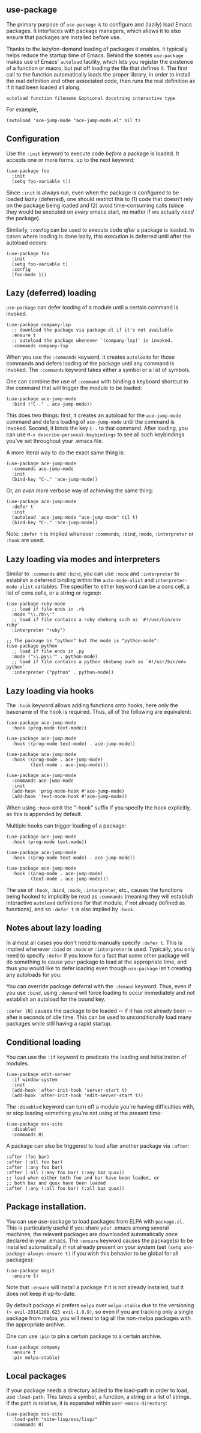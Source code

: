 ## use-package
The primary purpose of `use-package` is to configure and (lazily) load Emacs
packages. It interfaces with package managers, which allows it to also ensure
that packages are installed before use.

Thanks to the lazy/on-demand loading of packages it enables, it typically helps
reduce the startup time of Emacs. Behind the scenes `use-package` makes use of
Emacs' `autoload` facility, which lets you register the existence of a function
or macro, but put off loading the file that defines it. The first call to the
function automatically loads the proper library, in order to install the real
definition and other associated code, then runs the real definition as if it had
been loaded all along.

    autoload function filename &optional docstring interactive type

For example,

    (autoload 'ace-jump-mode "ace-jump-mode.el" nil t)


## Configuration
Use the `:init` keyword to execute code *before* a package is loaded. It accepts
one or more forms, up to the next keyword:

    (use-package foo
      :init
      (setq foo-variable t))

Since `:init` is always run, even when the package is configured to be loaded
lazily (deferred), one should restrict this to (1) code that doesn't rely on the
package being loaded and (2) avoid time-consuming calls (since they would be
executed on *every* emacs start, no matter if we actually *need* the package).

Similarly, `:config` can be used to execute code *after* a package is loaded. In
cases where loading is done lazily, this execution is deferred until after the
autoload occurs:

    (use-package foo
      :init
      (setq foo-variable t)
      :config
      (foo-mode 1))


## Lazy (deferred) loading
`use-package` can defer loading of a module until a certain command is invoked.

    (use-package company-lsp
      ;; download the package via package.el if it's not available
      :ensure t
      ;; autoload the package whenever `(company-lsp)` is invoked.
      :commands company-lsp


When you use the `:commands` keyword, it creates `autoload`s for those commands
and defers loading of the package until any command is invoked. The `:commands`
keyword takes either a symbol or a list of symbols.

One can combine the use of `:command` with binding a keyboard shortcut to the
command that will trigger the module to be loaded:

    (use-package ace-jump-mode
      :bind ("C-." . ace-jump-mode))

This does two things: first, it creates an autoload for the `ace-jump-mode`
command and defers loading of `ace-jump-mode` until the command is
invoked. Second, it binds the key `C-.` to that command. After loading, you can
use `M-x describe-personal-keybindings` to see all such keybindings you've set
throughout your .emacs file.

A more literal way to do the exact same thing is:

    (use-package ace-jump-mode
      :commands ace-jump-mode
      :init
      (bind-key "C-." 'ace-jump-mode))

Or, an *even more* verbose way of achieving the same thing:

    (use-package ace-jump-mode
      :defer t
      :init
      (autoload 'ace-jump-mode "ace-jump-mode" nil t)
      (bind-key "C-." 'ace-jump-mode))

Note: `:defer t` is implied whenever `:commands`, `:bind`, `:mode`,
`:interpreter` or `:hook` are used.


## Lazy loading via modes and interpreters
Similar to `:commands` and `:bind`, you can use `:mode` and `:interpreter` to
establish a deferred binding within the `auto-mode-alist` and
`interpreter-mode-alist` variables. The specifier to either keyword can be a
cons cell, a list of cons cells, or a string or regexp:

    (use-package ruby-mode
      ;; load if file ends in .rb
      :mode "\\.rb\\'"
      ;; load if file contains a ruby shebang such as `#!/usr/bin/env ruby`
      :interpreter "ruby")

    ;; The package is "python" but the mode is "python-mode":
    (use-package python
      ;; load if file ends in .py
      :mode ("\\.py\\'" . python-mode)
      ;; load if file contains a python shebang such as `#!/usr/bin/env python`
      :interpreter ("python" . python-mode))


## Lazy loading via hooks
The `:hook` keyword allows adding functions onto hooks, here only the basename
of the hook is required. Thus, all of the following are equivalent:

    (use-package ace-jump-mode
      :hook (prog-mode text-mode))

    (use-package ace-jump-mode
      :hook ((prog-mode text-mode) . ace-jump-mode))

    (use-package ace-jump-mode
      :hook ((prog-mode . ace-jump-mode)
             (text-mode . ace-jump-mode)))

    (use-package ace-jump-mode
      :commands ace-jump-mode
      :init
      (add-hook 'prog-mode-hook #'ace-jump-mode)
      (add-hook 'text-mode-hook #'ace-jump-mode))

When using `:hook` omit the "-hook" suffix if you specify the hook explicitly,
as this is appended by default.

Multiple hooks can trigger loading of a package:

    (use-package ace-jump-mode
      :hook (prog-mode text-mode))

    (use-package ace-jump-mode
      :hook ((prog-mode text-mode) . ace-jump-mode))

    (use-package ace-jump-mode
      :hook ((prog-mode . ace-jump-mode)
             (text-mode . ace-jump-mode)))


The use of `:hook`, `:bind`, `:mode`, `:interpreter`, etc., causes the functions
being hooked to implicitly be read as `:commands` (meaning they will establish
interactive `autoload` definitions for that module, if not already defined as
functions), and so `:defer t` is also implied by `:hook`.


## Notes about lazy loading
In almost all cases you don't need to manually specify `:defer t`. This is
implied whenever `:bind` or `:mode` or `:interpreter` is used. Typically, you
only need to specify `:defer` if you know for a fact that some other package
will do something to cause your package to load at the appropriate time, and
thus you would like to defer loading even though `use-package` isn't creating
any autoloads for you.

You can override package deferral with the `:demand` keyword. Thus, even if you
use `:bind`, using `:demand` will force loading to occur immediately and not
establish an autoload for the bound key.

`:defer [N]` causes the package to be loaded -- if it has not already been --
after `N` seconds of idle time. This can be used to unconditionally load many
packages while still having a rapid startup.


## Conditional loading
You can use the `:if` keyword to predicate the loading and initialization of
modules.

    (use-package edit-server
      :if window-system
      :init
      (add-hook 'after-init-hook 'server-start t)
      (add-hook 'after-init-hook 'edit-server-start t))

The `:disabled` keyword can turn off a module you're having difficulties with,
or stop loading something you're not using at the present time:

    (use-package ess-site
      :disabled
      :commands R)

A package can also be triggered to load after another package via `:after`:

    :after (foo bar)
    :after (:all foo bar)
    :after (:any foo bar)
    :after (:all (:any foo bar) (:any baz quux))
    ;; load when either both foo and bar have been loaded, or
    ;; both baz and quux have been loaded
    :after (:any (:all foo bar) (:all baz quux))


## Package installation.
You can use use-package to load packages from ELPA with `package.el`. This is
particularly useful if you share your .emacs among several machines; the
relevant packages are downloaded automatically once declared in your .emacs. The
`:ensure` keyword causes the package(s) to be installed automatically if not
already present on your system (set `(setq use-package-always-ensure t)` if you
wish this behavior to be global for all packages):

    (use-package magit
      :ensure t)

Note that `:ensure` will install a package if it is not already installed, but
it does not keep it up-to-date.

By default package.el prefers `melpa` over `melpa-stable` due to the versioning
`(> evil-20141208.623 evil-1.0.9)`, so even if you are tracking only a single
package from melpa, you will need to tag all the non-melpa packages with the
appropriate archive.

One can use `:pin` to pin a certain package to a certain archive.

    (use-package company
      :ensure t
      :pin melpa-stable)


## Local packages
If your package needs a directory added to the load-path in order to load, use
`:load-path`. This takes a symbol, a function, a string or a list of strings. If
the path is relative, it is expanded within `user-emacs-directory`:

    (use-package ess-site
      :load-path "site-lisp/ess/lisp/"
      :commands R)
